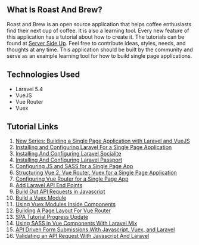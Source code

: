 ## What Is Roast And Brew?
Roast and Brew is an open source application that helps coffee enthusiasts find their next cup of coffee. It is also a learning tool. Every new feature of this application has a tutorial about how to create it. The tutorials can be found at [Server Side Up](https://www.serversideup.net). Feel free to contribute ideas, styles, needs, and thoughts at any time. This application should be built by the community and serve as an example learning tool for how to build single page applications.

## Technologies Used

- Laravel 5.4
- VueJS
- Vue Router
- Vuex

## Tutorial Links
1. [New Series: Building a Single Page Application with Laravel and VueJS](https://serversideup.net/building-spa-laravel-vuejs/)
2. [Installing and Configuring Laravel For a Single Page Application](https://serversideup.net/installing-configuring-laravel-spa/)
3. [Installing And Configuring Laravel Socialite](https://serversideup.net/installing-configuring-laravel-socialite/)
4. [Installing And Configuring Laravel Passport](https://serversideup.net/installing-configuring-laravel-passport/)
5. [Configuring JS and SASS for a Single Page App](https://serversideup.net/configuring-js-sass-single-page-app/)
6. [Structuring Vue 2, Vue Router, Vuex for a Single Page Application](https://serversideup.net/structuring-vue-2-vue-router-vuex-single-page-application/)
7. [Configuring Vue Router for a Single Page App](https://serversideup.net/configuring-vue-router-single-page-app/)
8. [Add Laravel API End Points](https://serversideup.net/add-api-end-points-laravel/)
9. [Build Out API Requests in Javascript](https://serversideup.net/build-api-requests-javascript/)
10. [Build a Vuex Module](https://serversideup.net/build-vuex-module/)
11. [Using Vuex Modules Inside Components](https://serversideup.net/using-vuex-modules-inside-components/)
12. [Building A Page Layout For Vue Router](https://serversideup.net/building-page-layout-vue-router/)
13. [SPA Tutorial Progress Update](https://serversideup.net/tutorial-progress/)
14. [Using SASS in Vue Components With Laravel Mix](https://serversideup.net/using-sass-vue-components-laravel-mix/)
15. [API Driven Form Submissions With Javascript, Vuex, and Laravel](https://serversideup.net/api-form-submissions-javascript-vuex-laravel/)
16. [Validating an API Request With Javascript And Laravel](https://serversideup.net/validating-api-request-javascript-laravel/)
